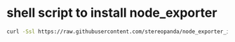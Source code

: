 # shell script to install node_exporter
```bash
curl -Ssl https://raw.githubusercontent.com/stereopanda/node_exporter_installer/master/node_exporter_installer.sh | sudo sh
```
